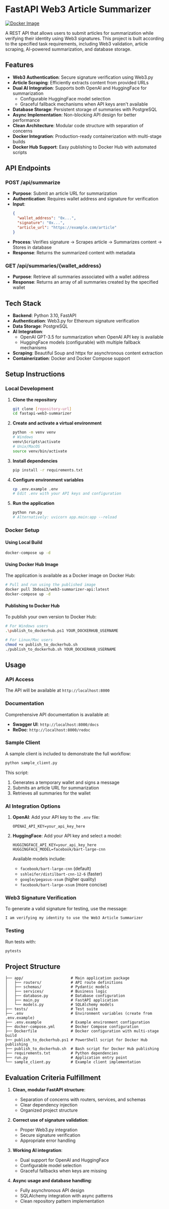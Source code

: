 # FastAPI Web3 Article Summarizer

[![Docker Image](https://img.shields.io/docker/pulls/3bdoai3/web3-summarizer-api.svg)](https://hub.docker.com/r/3bdoai3/web3-summarizer-api)

A REST API that allows users to submit articles for summarization while verifying their identity using Web3 signatures. This project is built according to the specified task requirements, including Web3 validation, article scraping, AI-powered summarization, and database storage.

## Features

- **Web3 Authentication**: Secure signature verification using Web3.py
- **Article Scraping**: Efficiently extracts content from provided URLs
- **Dual AI Integration**: Supports both OpenAI and HuggingFace for summarization
  - Configurable HuggingFace model selection
  - Graceful fallback mechanisms when API keys aren't available
- **Database Storage**: Persistent storage of summaries with PostgreSQL
- **Async Implementation**: Non-blocking API design for better performance
- **Clean Architecture**: Modular code structure with separation of concerns
- **Docker Integration**: Production-ready containerization with multi-stage builds
- **Docker Hub Support**: Easy publishing to Docker Hub with automated scripts

## API Endpoints

### POST /api/summarize
- **Purpose**: Submit an article URL for summarization
- **Authentication**: Requires wallet address and signature for verification
- **Input**:
  ```json
  {
    "wallet_address": "0x...",
    "signature": "0x...",
    "article_url": "https://example.com/article"
  }
  ```
- **Process**: Verifies signature → Scrapes article → Summarizes content → Stores in database
- **Response**: Returns the summarized content with metadata

### GET /api/summaries/{wallet_address}
- **Purpose**: Retrieve all summaries associated with a wallet address
- **Response**: Returns an array of all summaries created by the specified wallet

## Tech Stack

- **Backend**: Python 3.10, FastAPI
- **Authentication**: Web3.py for Ethereum signature verification
- **Data Storage**: PostgreSQL
- **AI Integration**: 
  - OpenAI GPT-3.5 for summarization when OpenAI API key is available
  - HuggingFace models (configurable) with multiple fallback mechanisms
- **Scraping**: Beautiful Soup and httpx for asynchronous content extraction
- **Containerization**: Docker and Docker Compose support

## Setup Instructions

### Local Development

1. **Clone the repository**
   ```bash
   git clone [repository-url]
   cd fastapi-web3-summarizer
   ```

2. **Create and activate a virtual environment**
   ```bash
   python -m venv venv
   # Windows
   venv\Scripts\activate
   # Unix/MacOS
   source venv/bin/activate
   ```

3. **Install dependencies**
   ```bash
   pip install -r requirements.txt
   ```

4. **Configure environment variables**
   ```bash
   cp .env.example .env
   # Edit .env with your API keys and configuration
   ```

5. **Run the application**
   ```bash
   python run.py
   # Alternatively: uvicorn app.main:app --reload
   ```

### Docker Setup

#### Using Local Build
```bash
docker-compose up -d
```

#### Using Docker Hub Image
The application is available as a Docker image on Docker Hub:

```bash
# Pull and run using the published image
docker pull 3bdoai3/web3-summarizer-api:latest
docker-compose up -d
```

#### Publishing to Docker Hub
To publish your own version to Docker Hub:

```bash
# For Windows users
.\publish_to_dockerhub.ps1 YOUR_DOCKERHUB_USERNAME

# For Linux/Mac users
chmod +x publish_to_dockerhub.sh
./publish_to_dockerhub.sh YOUR_DOCKERHUB_USERNAME
```

## Usage

### API Access

The API will be available at `http://localhost:8000`

### Documentation

Comprehensive API documentation is available at:
- **Swagger UI**: `http://localhost:8000/docs`
- **ReDoc**: `http://localhost:8000/redoc`

### Sample Client

A sample client is included to demonstrate the full workflow:

```bash
python sample_client.py
```

This script:
1. Generates a temporary wallet and signs a message
2. Submits an article URL for summarization
3. Retrieves all summaries for the wallet

### AI Integration Options

1. **OpenAI**: Add your API key to the `.env` file:
   ```
   OPENAI_API_KEY=your_api_key_here
   ```

2. **HuggingFace**: Add your API key and select a model:
   ```
   HUGGINGFACE_API_KEY=your_api_key_here
   HUGGINGFACE_MODEL=facebook/bart-large-cnn
   ```
   
   Available models include:
   - `facebook/bart-large-cnn` (default)
   - `sshleifer/distilbart-cnn-12-6` (faster)
   - `google/pegasus-xsum` (higher quality)
   - `facebook/bart-large-xsum` (more concise)

### Web3 Signature Verification

To generate a valid signature for testing, use the message:
```
I am verifying my identity to use the Web3 Article Summarizer
```

### Testing

Run tests with:
```bash
pytests
```

## Project Structure

```
├── app/                     # Main application package
│   ├── routers/             # API route definitions
│   ├── schemas/             # Pydantic models
│   ├── services/            # Business logic
│   ├── database.py          # Database configuration
│   ├── main.py              # FastAPI application
│   └── models.py            # SQLAlchemy models
├── tests/                   # Test suite
├── .env                     # Environment variables (create from .env.example)
├── .env.example             # Example environment configuration
├── docker-compose.yml       # Docker Compose configuration
├── Dockerfile               # Docker configuration with multi-stage build
├── publish_to_dockerhub.ps1 # PowerShell script for Docker Hub publishing
├── publish_to_dockerhub.sh  # Bash script for Docker Hub publishing
├── requirements.txt         # Python dependencies
├── run.py                   # Application entry point
└── sample_client.py         # Example client implementation
```

## Evaluation Criteria Fulfillment

1. **Clean, modular FastAPI structure**: 
   - Separation of concerns with routers, services, and schemas
   - Clear dependency injection
   - Organized project structure

2. **Correct use of signature validation**:
   - Proper Web3.py integration
   - Secure signature verification
   - Appropriate error handling

3. **Working AI integration**:
   - Dual support for OpenAI and HuggingFace
   - Configurable model selection
   - Graceful fallbacks when keys are missing

4. **Async usage and database handling**:
   - Fully asynchronous API design
   - SQLAlchemy integration with async patterns
   - Clean repository pattern implementation
